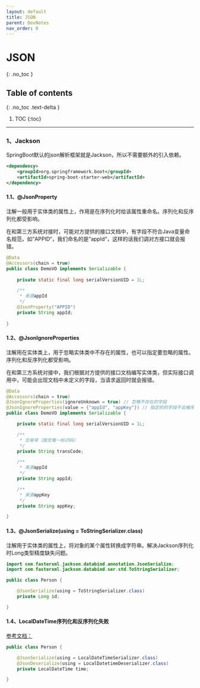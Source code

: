 ```yaml
---
layout: default
title: JSON
parent: DevNotes
nav_order: 0
---
```


# JSON
{: .no_toc }

## Table of contents
{: .no_toc .text-delta }

1. TOC
{:toc}

---


### 1、Jackson

SpringBoot默认的json解析框架就是Jackson，所以不需要额外的引入依赖。

```xml
<dependency>
    <groupId>org.springframework.boot</groupId>
    <artifactId>spring-boot-starter-web</artifactId>
</dependency>
```


#### 1.1、@JsonProperty

注解一般用于实体类的属性上，作用是在序列化时给该属性重命名。序列化和反序列化都受影响。

在和第三方系统对接时，可能对方提供的接口文档中，有字段不符合Java变量命名规范，如”APPID“，我们命名的是”appId“，这样的话我们调对方接口就会报错。

```java
@Data
@Accessors(chain = true)
public class DemoVO implements Serializable {
    
    private static final long serialVersionUID = 1L;

    /**
     * 来源appId
     */
    @JsonProperty("APPID")
    private String appId;
    
}
```

#### 1.2、@JsonIgnoreProperties

注解用在实体类上，用于忽略实体类中不存在的属性，也可以指定要忽略的属性。序列化和反序列化都受影响。

在和第三方系统对接中，我们根据对方提供的接口文档编写实体类，但实际接口调用中，可能会出现文档中未定义的字段，当请求返回时就会报错。

```java
@Data
@Accessors(chain = true)
@JsonIgnoreProperties(ignoreUnknown = true) // 忽略不存在的字段
@JsonIgnoreProperties(value = {"appId", "appKey"}) // 指定的的字段不会被序列化和反序列化
public class DemoVO implements Serializable {

    private static final long serialVersionUID = 1L;

    /**
     * 交易号（报文唯一标识码）
     */
    private String transCode;

    /**
     * 来源appId
     */
    private String appId;

    /**
     * 来源appKey
     */
    private String appKey;

}
```

#### 1.3、@JsonSerialize(using = ToStringSerializer.class)

注解用于实体类的属性上，将对象的某个属性转换成字符串。解决Jackson序列化时Long类型精度缺失问题。

```java
import com.fasterxml.jackson.databind.annotation.JsonSerialize;
import com.fasterxml.jackson.databind.ser.std.ToStringSerializer;

public class Person {

    @JsonSerialize(using = ToStringSerializer.class)
    private Long id;

}
```

#### 1.4、LocalDateTime序列化和反序列化失败

[参考文档：](https://blog.csdn.net/qq991658923/article/details/121873279)

```java
public class Person {

    @JsonSerialize(using = LocalDateTimeSerializer.class)
    @JsonDeserialize(using = LocalDatetimeDeserializer.class)
    private LocalDateTime time;

}
```
